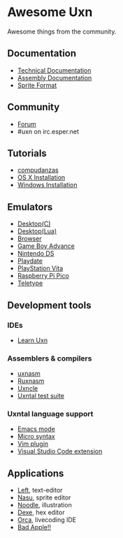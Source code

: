# Awesome Uxn

Awesome things from the community.

## Documentation

- [Technical Documentation](https://wiki.xxiivv.com/site/varvara.html)
- [Assembly Documentation](https://wiki.xxiivv.com/site/uxntal.html)
- [Sprite Format](https://wiki.xxiivv.com/site/chr_format.html)

## Community

- [Forum](https://llllllll.co/t/uxn-virtual-computer/46103)
- #uxn on irc.esper.net

## Tutorials

- [compudanzas](https://compudanzas.net/uxn_tutorial.html)
- [OS X Installation](https://eli.li/2021/09/27/how-to-install-uxn-on-macos)
- [Windows Installation](https://itch.io/t/1605965/a-quick-guide-to-running-this-software)

## Emulators

- [Desktop(C)](https://git.sr.ht/~rabbits/uxn/)
- [Desktop(Lua)](https://github.com/DeltaF1/uxn-lua)
- [Browser](https://github.com/aduros/webuxn)
- [Game Boy Advance](https://git.badd10de.dev/uxngba)
- [Nintendo DS](https://github.com/asiekierka/uxnds)
- [Playdate](https://git.sr.ht/~rabbits/uxn-playdate)
- [PlayStation Vita](https://github.com/ivodopiviz/uxnvita)
- [Raspberry Pi Pico](https://merveilles.town/@alderwick/106222101764116637)
- [Teletype](https://github.com/csboling/teluxn)

## Development tools

### IDEs

- [Learn Uxn](https://metasyn.github.io/learn-uxn/)

### Assemblers & compilers

- [uxnasm](https://git.sr.ht/~rabbits/uxn/tree/main/item/src/uxnasm.c)
- [Ruxnasm](https://github.com/karolbelina/ruxnasm)
- [Uxncle](https://github.com/CPunch/Uxncle)
- [Uxntal test suite](https://github.com/karolbelina/uxntal-test-suite)

### Uxntal language support

- [Emacs mode](https://github.com/xaderfos/uxntal-mode)
- [Micro syntax](https://nilfm.cc/git/dotfiles/tree/micro/syntax/uxn.yaml)
- [Vim plugin](https://github.com/karolbelina/uxntal.vim)
- [Visual Studio Code extension](https://marketplace.visualstudio.com/items?itemName=karolbelina.uxntal)

## Applications

- [Left](https://wiki.xxiivv.com/site/left.html), text-editor
- [Nasu](https://wiki.xxiivv.com/site/nasu.html), sprite editor
- [Noodle](https://wiki.xxiivv.com/site/noodle.html), illustration
- [Dexe](https://wiki.xxiivv.com/site/dexe.html), hex editor
- [Orca](https://git.sr.ht/~rabbits/orca-toy), livecoding IDE
- [Bad Apple!!](https://github.com/karolbelina/bad-apple-uxn)
